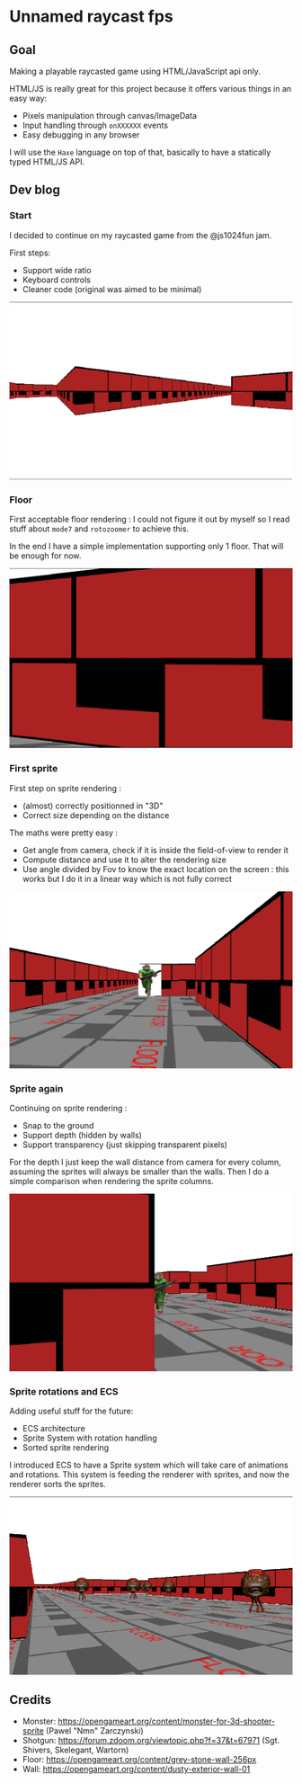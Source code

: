# Unnamed raycast fps

## Goal

Making a playable raycasted game using HTML/JavaScript api only.

HTML/JS is really great for this project because it offers various things in an easy way:
  * Pixels manipulation through canvas/ImageData
  * Input handling through `onXXXXXX` events
  * Easy debugging in any browser

I will use the `Haxe` language on top of that, basically to have a statically typed HTML/JS API.

## Dev blog

### Start

I decided to continue on my raycasted game from the @js1024fun jam.

First steps:
 * Support wide ratio
 * Keyboard controls
 * Cleaner code (original was aimed to be minimal)

![start](https://github.com/gogoprog/raycastfps/raw/master/res/rfps-start.png)

### Floor

First acceptable floor rendering : I could not figure it out by myself so I read stuff about `mode7` and `rotozoomer` to achieve this.

In the end I have a simple implementation supporting only 1 floor. That will be enough for now.

![floor](https://github.com/gogoprog/raycastfps/raw/master/res/rfps-floor.gif)

### First sprite

First step on sprite rendering :
  * (almost) correctly positionned in "3D"
  * Correct size depending on the distance

The maths were pretty easy :
  * Get angle from camera, check if it is inside the field-of-view to render it
  * Compute distance and use it to alter the rendering size
  * Use angle divided by Fov to know the exact location on the screen : this works but I do it in a linear way which is not fully correct


![sprite](https://github.com/gogoprog/raycastfps/raw/master/res/rfps-sprite.gif)

### Sprite again

Continuing on sprite rendering :
  * Snap to the ground
  * Support depth (hidden by walls)
  * Support transparency (just skipping transparent pixels)

For the depth I just keep the wall distance from camera for every column, assuming the sprites will always be smaller than the walls. Then I do a simple comparison when rendering the sprite columns.

![sprite](https://github.com/gogoprog/raycastfps/raw/master/res/rfps-sprite2.gif)


### Sprite rotations and ECS

Adding useful stuff for the future:
  * ECS architecture
  * Sprite System with rotation handling
  * Sorted sprite rendering

I introduced ECS to have a Sprite system which will take care of animations and rotations. This system is feeding the renderer with sprites, and now the renderer sorts the sprites.

![sprite](https://github.com/gogoprog/raycastfps/raw/master/res/rfps-rotations.gif)


## Credits

  * Monster: https://opengameart.org/content/monster-for-3d-shooter-sprite (Pawel "Nmn" Zarczynski)
  * Shotgun: https://forum.zdoom.org/viewtopic.php?f=37&t=67971 (Sgt. Shivers, Skelegant, Wartorn)
  * Floor: https://opengameart.org/content/grey-stone-wall-256px
  * Wall: https://opengameart.org/content/dusty-exterior-wall-01

